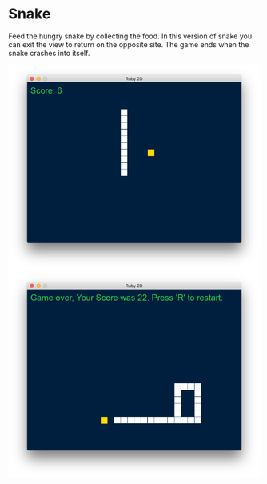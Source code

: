 # Snake

Feed the hungry snake by collecting the food. In this version of snake you can exit the view to return on the opposite site. The game ends when the snake crashes into itself.

![game screenshot 1](screenshot_1.png)
![game screenshot 2](screenshot_2.png)
